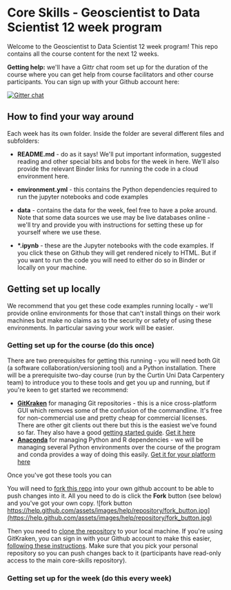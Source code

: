 #  Core Skills - Geoscientist to Data Scientist 12 week program

Welcome to the Geoscientist to Data Scientist 12 week program! This repo contains all the course content for the next 12 weeks.

**Getting help:** we'll have a Gittr chat room set up for the duration of the course where you can get help from course facilitators and other course participants. You can sign up with your Github account here: 

[![Gitter chat](https://badges.gitter.im/core-skills/participants.png)](https://gitter.im/core-skills/Participants)

## How to find your way around

Each week has its own folder. Inside the folder are several different files and subfolders:

- **README.md** - do as it says! We'll put important information, suggested reading and other special bits and bobs for the week in here. We'll also provide the relevant Binder links for running the code in a cloud environment here.

- **environment.yml** - this contains the Python dependencies required to run the jupyter notebooks and code examples

- **data** - contains the data for the week, feel free to have a poke around. Note that some data sources we use may be live databases online - we'll try and provide you with instructions for setting these up for yourself where we use these.

- **\*.ipynb** - these are the Jupyter notebooks with the code examples. If you click these on Github they will get rendered nicely to HTML. But if you want to run the code you will need to either do so in Binder or locally on your machine.

## Getting set up locally

We recommend that you get these code examples running locally - we'll provide online environments for those that can't install things on their work machines but make no claims as to the security or safety of using these environments. In particular saving your work will be easier. 

### Getting set up for the course (do this once)

There are two prerequisites for getting this running - you will need both Git (a software collaboration/versioning tool) and a Python installation. There will be a prerequisite two-day course (run by the Curtin Uni Data Carpentery team) to introduce you to these tools and get you up and running, but if you're keen to get started we recommend:

- [**GitKraken**](https://www.gitkraken.com) for managing Git repositories - this is a nice cross-platform GUI which removes some of the confusion of the commandline. It's free for non-commercial use and pretty cheap for commercial licenses. There are other git clients out there but this is the easiest we've found so far. They also have a good [getting started guide](https://support.gitkraken.com/start-here/guide). [Get it here](https://www.gitkraken.com/download)
- [**Anaconda**](https://www.anaconda.com/) for managing Python and R dependencies - we will be managing several Python environments over the course of the program and conda provides a way of doing this easily. [Get it for your platform here](https://www.anaconda.com/download)

Once you've got these tools you can 

You will need to [fork this repo](https://help.github.com/articles/fork-a-repo/) into your own github account to be able to push changes into it. All you need to do is click the **Fork** button (see below) and you've got your own copy. ![fork button	https://help.github.com/assets/images/help/repository/fork_button.jpg](https://help.github.com/assets/images/help/repository/fork_button.jpg)

Then you need to [clone the repository](https://help.github.com/articles/cloning-a-repository/) to your local machine. If you're using GitKraken, you can sign in with your Github account to make this easier, [following these instructions](). Make sure that you pick your personal repository so you can push changes back to it (participants have read-only access to the main core-skills repository).

### Getting set up for the week (do this every week)